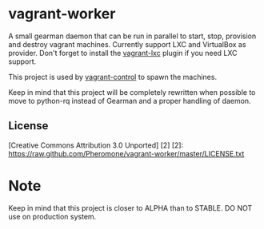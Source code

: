 # vagrant-worker

A small gearman daemon that can be run in parallel to start, stop, provision and destroy vagrant machines.
Currently support LXC and VirtualBox as provider. Don't forget to install the [vagrant-lxc](https://github.com/fgrehm/vagrant-lxc) plugin if you need LXC support.

This project is used by [vagrant-control](https://github.com/Pheromone/vagrant-control) to spawn the machines.

Keep in mind that this project will be completely rewritten when possible to move to python-rq instead of Gearman and a proper handling of daemon. 

## License

[Creative Commons Attribution 3.0 Unported] [2]
  [2]: https://raw.github.com/Pheromone/vagrant-worker/master/LICENSE.txt

# Note 

Keep in mind that this project is closer to ALPHA than to STABLE. DO NOT use on production system.
